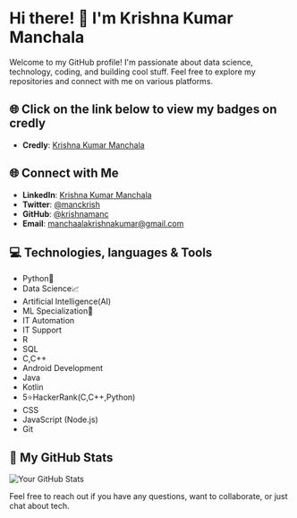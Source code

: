 # Hi there! 👋 I'm Krishna Kumar Manchala

Welcome to my GitHub profile! I'm passionate about data science, technology, coding, and building cool stuff. Feel free to explore my repositories and connect with me on various platforms.

## 🌐 Click on the link below to view my badges on credly

- **Credly**: [Krishna Kumar Manchala](https://www.credly.com/users/krishmanc/badges?sort=-state_updated_at&page=1)

## 🌐 Connect with Me

- **LinkedIn**: [Krishna Kumar Manchala](https://www.linkedin.com/in/krishnakumarmanchala)
- **Twitter**: [@manckrish](https://twitter.com/manckrish)
- **GitHub**: [@krishnamanc](https://github.com/krishnamanc)
- **Email**: manchaalakrishnakumar@gmail.com


## 💻 Technologies, languages & Tools

- Python🐍
- Data Science📈
- Artificial Intelligence(AI)
- ML Specialization🤖
- IT Automation
- IT Support
- R
- SQL
- C,C++
- Android Development
- Java
- Kotlin
- 5⭐HackerRank(C,C++,Python)
- CSS
- JavaScript (Node.js)
- Git


## 🚀 My GitHub Stats

![Your GitHub Stats](https://github-readme-stats.vercel.app/api?username=krishnamanc&show_icons=true&count_private=true&hide=prs,issues&theme=dark)

Feel free to reach out if you have any questions, want to collaborate, or just chat about tech.
